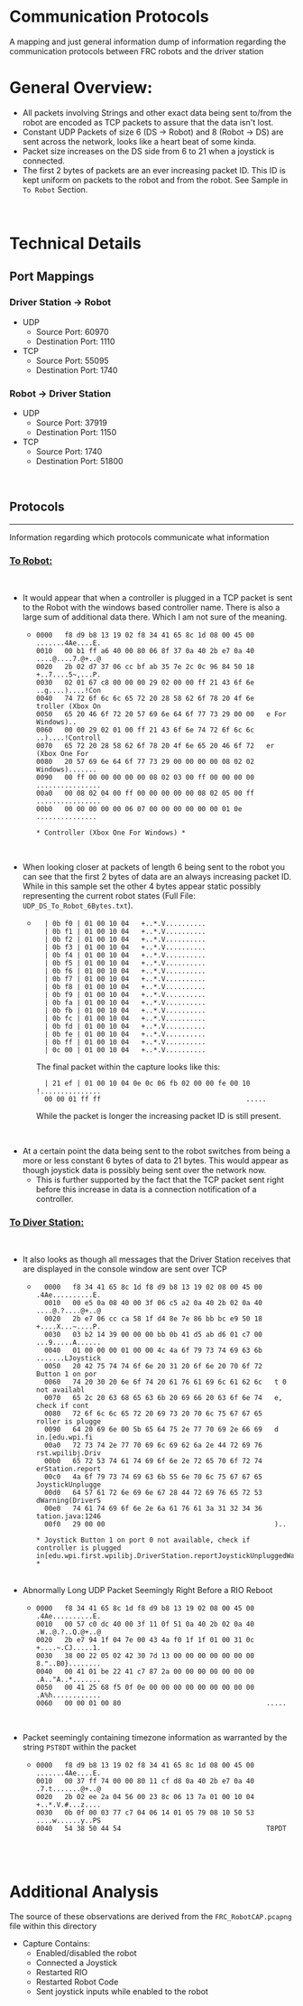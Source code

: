 # Communication Protocols
A mapping and just general information dump of information regarding the communication protocols between FRC robots and the driver station
<br>

# General Overview:
- All packets involving Strings and other exact data being sent to/from the robot are encoded as TCP packets to assure that the data isn't lost.
- Constant UDP Packets of size 6 (DS -> Robot) and 8 (Robot -> DS) are sent across the network, looks like a heart beat of some kinda.
- Packet size increases on the DS side from 6 to 21 when a joystick is connected.
- The first 2 bytes of packets are an ever increasing packet ID. This ID is kept uniform on packets to the robot and from the robot. See Sample in `To Robot` Section.
<br>

# Technical Details

## Port Mappings

### <b>Driver Station -> Robot</b>
- UDP
    - Source Port: 60970
    - Destination Port: 1110
- TCP
    - Source Port: 55095
    - Destination Port: 1740

### <b>Robot -> Driver Station</b>
- UDP
    - Source Port: 37919
    - Destination Port: 1150
- TCP
    - Source Port:  1740
    - Destination Port: 51800
<br>

## Protocols
---
Information regarding which protocols communicate what information
<br>

### <u>To Robot:</u>
<br>

- It would appear that when a controller is plugged in a TCP packet is sent to the Robot with the windows based controller name. There is also a large sum of additional data there. Which I am not sure of the meaning.
  - ```
    0000   f8 d9 b8 13 19 02 f8 34 41 65 8c 1d 08 00 45 00   .......4Ae....E.
    0010   00 b1 ff a6 40 00 80 06 8f 37 0a 40 2b e7 0a 40   ....@....7.@+..@
    0020   2b 02 d7 37 06 cc bf ab 35 7e 2c 0c 96 84 50 18   +..7....5~,...P.
    0030   02 01 67 c8 00 00 00 29 02 00 00 ff 21 43 6f 6e   ..g....)....!Con
    0040   74 72 6f 6c 6c 65 72 20 28 58 62 6f 78 20 4f 6e   troller (Xbox On
    0050   65 20 46 6f 72 20 57 69 6e 64 6f 77 73 29 00 00   e For Windows)..
    0060   00 00 29 02 01 00 ff 21 43 6f 6e 74 72 6f 6c 6c   ..)....!Controll
    0070   65 72 20 28 58 62 6f 78 20 4f 6e 65 20 46 6f 72   er (Xbox One For
    0080   20 57 69 6e 64 6f 77 73 29 00 00 00 00 08 02 02    Windows).......
    0090   00 ff 00 00 00 00 00 08 02 03 00 ff 00 00 00 00   ................
    00a0   00 08 02 04 00 ff 00 00 00 00 00 08 02 05 00 ff   ................
    00b0   00 00 00 00 00 06 07 00 00 00 00 00 00 01 0e      ...............

    * Controller (Xbox One For Windows) *
    ```
<br>

- When looking closer at packets of length 6 being sent to the robot you can see that the first 2 bytes of data are an always increasing packet ID. While in this sample set the other 4 bytes appear static possibly representing the current robot states (Full File: `UDP_DS_To_Robot_6Bytes.txt`).
  - ```
      | 0b f0 | 01 00 10 04   +..*.V..........
      | 0b f1 | 01 00 10 04   +..*.V..........
      | 0b f2 | 01 00 10 04   +..*.V..........
      | 0b f3 | 01 00 10 04   +..*.V..........
      | 0b f4 | 01 00 10 04   +..*.V..........
      | 0b f5 | 01 00 10 04   +..*.V..........
      | 0b f6 | 01 00 10 04   +..*.V..........
      | 0b f7 | 01 00 10 04   +..*.V..........
      | 0b f8 | 01 00 10 04   +..*.V..........
      | 0b f9 | 01 00 10 04   +..*.V..........
      | 0b fa | 01 00 10 04   +..*.V..........
      | 0b fb | 01 00 10 04   +..*.V..........
      | 0b fc | 01 00 10 04   +..*.V..........
      | 0b fd | 01 00 10 04   +..*.V..........
      | 0b fe | 01 00 10 04   +..*.V..........
      | 0b ff | 01 00 10 04   +..*.V..........
      | 0c 00 | 01 00 10 04   +..*.V..........
    ```
     The final packet within the capture looks like this:
    
    ```
      | 21 ef | 01 00 10 04 0e 0c 06 fb 02 00 00 fe 00 10   !...............
      00 00 01 ff ff                                    .....
    ```

    While the packet is longer the increasing packet ID is still present.
<br>

- At a certain point the data being sent to the robot switches from being a more or less constant 6 bytes of data to 21 bytes. This would appear as though joystick data is possibly being sent over the network now.
  - This is further supported by the fact that the TCP packet sent right before this increase in data is a connection notification of a controller.
### <u>To Diver Station:</u>
<br>

- It also looks as though all messages that the Driver Station receives that are displayed in the console window are sent over TCP
    - ```
        0000   f8 34 41 65 8c 1d f8 d9 b8 13 19 02 08 00 45 00   .4Ae..........E.
        0010   00 e5 0a 08 40 00 3f 06 c5 a2 0a 40 2b 02 0a 40   ....@.?....@+..@
        0020   2b e7 06 cc ca 58 1f d4 8e 7e 86 bb bc e9 50 18   +....X...~....P.
        0030   03 b2 14 39 00 00 00 bb 0b 41 d5 ab d6 01 c7 00   ...9.....A......
        0040   01 00 00 00 01 00 00 4c 4a 6f 79 73 74 69 63 6b   .......LJoystick
        0050   20 42 75 74 74 6f 6e 20 31 20 6f 6e 20 70 6f 72    Button 1 on por
        0060   74 20 30 20 6e 6f 74 20 61 76 61 69 6c 61 62 6c   t 0 not availabl
        0070   65 2c 20 63 68 65 63 6b 20 69 66 20 63 6f 6e 74   e, check if cont
        0080   72 6f 6c 6c 65 72 20 69 73 20 70 6c 75 67 67 65   roller is plugge
        0090   64 20 69 6e 00 5b 65 64 75 2e 77 70 69 2e 66 69   d in.[edu.wpi.fi
        00a0   72 73 74 2e 77 70 69 6c 69 62 6a 2e 44 72 69 76   rst.wpilibj.Driv
        00b0   65 72 53 74 61 74 69 6f 6e 2e 72 65 70 6f 72 74   erStation.report
        00c0   4a 6f 79 73 74 69 63 6b 55 6e 70 6c 75 67 67 65   JoystickUnplugge
        00d0   64 57 61 72 6e 69 6e 67 28 44 72 69 76 65 72 53   dWarning(DriverS
        00e0   74 61 74 69 6f 6e 2e 6a 61 76 61 3a 31 32 34 36   tation.java:1246
        00f0   29 00 00                                          )..

      * Joystick Button 1 on port 0 not available, check if controller is plugged in[edu.wpi.first.wpilibj.DriverStation.reportJoystickUnpluggedWarning(DriverStation.java:1246) *
      ```
      <br>
- Abnormally Long UDP Packet Seemingly Right Before a RIO Reboot
  - ```
    0000   f8 34 41 65 8c 1d f8 d9 b8 13 19 02 08 00 45 00   .4Ae..........E.
    0010   00 57 c0 dc 40 00 3f 11 0f 51 0a 40 2b 02 0a 40   .W..@.?..Q.@+..@
    0020   2b e7 94 1f 04 7e 00 43 4a f0 1f 1f 01 00 31 0c   +....~.CJ.....1.
    0030   38 00 22 05 02 42 30 7d 13 00 00 00 00 00 00 00   8."..B0}........
    0040   00 41 01 be 22 41 c7 87 2a 00 00 00 00 00 00 00   .A.."A..*.......
    0050   00 41 25 68 f5 0f 0e 00 00 00 00 00 00 00 00 00   .A%h............
    0060   00 00 01 00 80                                    .....
    ```
<br>

- Packet seemingly containing timezone information as warranted by the string `PST8DT` within the packet
  - ```
    0000   f8 d9 b8 13 19 02 f8 34 41 65 8c 1d 08 00 45 00   .......4Ae....E.
    0010   00 37 ff 74 00 00 80 11 cf d8 0a 40 2b e7 0a 40   .7.t.......@+..@
    0020   2b 02 ee 2a 04 56 00 23 8c 06 13 7a 01 00 10 04   +..*.V.#...z....
    0030   0b 0f 00 03 77 c7 04 06 14 01 05 79 08 10 50 53   ....w......y..PS
    0040   54 38 50 44 54                                    T8PDT
    ```
<br>
<br>

# Additional Analysis 
The source of these observations are derived from the `FRC_RobotCAP.pcapng` file within this directory
- Capture Contains:
  - Enabled/disabled the robot
  - Connected a Joystick
  - Restarted RIO
  - Restarted Robot Code
  - Sent joystick inputs while enabled to the robot
